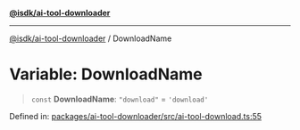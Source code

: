 [**@isdk/ai-tool-downloader**](../README.md)

***

[@isdk/ai-tool-downloader](../globals.md) / DownloadName

# Variable: DownloadName

> `const` **DownloadName**: `"download"` = `'download'`

Defined in: [packages/ai-tool-downloader/src/ai-tool-download.ts:55](https://github.com/isdk/ai-tool-download.js/blob/09ce910da0a60480ec886fed5ae17c2c57345f16/src/ai-tool-download.ts#L55)
